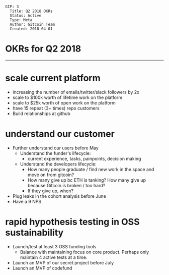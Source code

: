     GIP: 3
      Title: Q2 2018 OKRs
      Status: Active
      Type: Meta
      Author: Gitcoin Team
      Created: 2018-04-01

# OKRs for Q2 2018
------------

# scale current platform

* increasing the number of emails/twitter/slack followers by 2x
* scale to $100k worth of lifetime work on the platform
* scale to $25k worth of open work on the platform
* have 15 repeat (3+ times) repo customers
* Build relationships at github

# understand our customer

* Further understand our users before May
    * Understand the funder's lifecycle:
        * current experience, tasks, painpoints, decision making
    * Understand the developers lifecycle:
        * How many people graduate / find new work in the space and move on from gitcoin?
        * How many give up bc ETH is tanking? How many give up because Gitcoin is broken / too hard?
        * If they give up, when?
* Plug leaks in the cohort analysis before June
* Have a 9 NPS

# rapid hypothesis testing in OSS sustainability

* Launch/test at least 3 OSS funding tools
    * Balance with maintaining focus on core product. Perhaps only maintain 4 active tests at a time.
* Launch an MVP of our secret project before July
* Launch an MVP of codefund